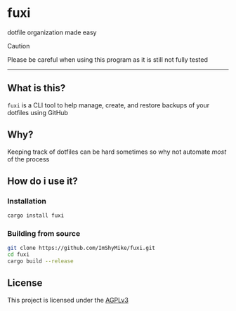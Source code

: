 # fuxi

dotfile organization made easy

> [!CAUTION]
> Please be careful when using this program as it is still not fully tested

---

## What is this?

`fuxi` is a CLI tool to help manage, create, and restore backups of your dotfiles using GitHub

## Why?

Keeping track of dotfiles can be hard sometimes so why not automate *most* of the process

## How do i use it?

### Installation

```bash
cargo install fuxi
```

### Building from source

```bash
git clone https://github.com/ImShyMike/fuxi.git
cd fuxi
cargo build --release
```

## License

This project is licensed under the [AGPLv3](https://github.com/ImShyMike/fuxi/blob/main/LICENSE)
